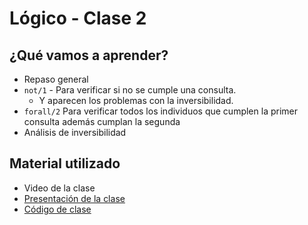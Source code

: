# Lógico - Clase 2

## ¿Qué vamos a aprender?

* Repaso general
* `not/1` - Para verificar si no se cumple una consulta.
  * Y aparecen los problemas con la inversibilidad.
* `forall/2` Para verificar todos los individuos que cumplen la primer consulta además cumplan la segunda
* Análisis de inversibilidad

## Material utilizado

* Video de la clase
* [Presentación de la clase](https://docs.google.com/presentation/d/1Sc7W9wHCybGchNTsD6C_3c8bKnwnXz2u3etjOOIZjk8/)
* [Código de clase](https://github.com/pdep-st/seguimiento/blob/main/seguimiento/2022/logico/practica/clase2.pl)

